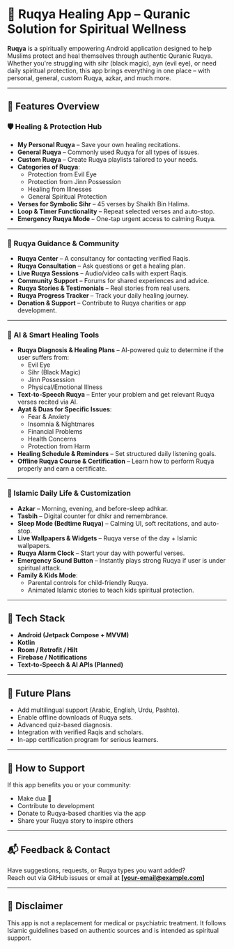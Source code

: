 # 🕋 Ruqya Healing App – Quranic Solution for Spiritual Wellness

**Ruqya** is a spiritually empowering Android application designed to help Muslims protect and heal themselves through authentic Quranic Ruqya. Whether you're struggling with sihr (black magic), ayn (evil eye), or need daily spiritual protection, this app brings everything in one place – with personal, general, custom Ruqya, azkar, and much more.

---

## 📲 Features Overview

### 🛡️ Healing & Protection Hub
- **My Personal Ruqya** – Save your own healing recitations.
- **General Ruqya** – Commonly used Ruqya for all types of issues.
- **Custom Ruqya** – Create Ruqya playlists tailored to your needs.
- **Categories of Ruqya**:
  - Protection from Evil Eye
  - Protection from Jinn Possession
  - Healing from Illnesses
  - General Spiritual Protection
- **Verses for Symbolic Sihr** – 45 verses by Shaikh Bin Halima.
- **Loop & Timer Functionality** – Repeat selected verses and auto-stop.
- **Emergency Ruqya Mode** – One-tap urgent access to calming Ruqya.

---

### 🤝 Ruqya Guidance & Community
- **Ruqya Center** – A consultancy for contacting verified Raqis.
- **Ruqya Consultation** – Ask questions or get a healing plan.
- **Live Ruqya Sessions** – Audio/video calls with expert Raqis.
- **Community Support** – Forums for shared experiences and advice.
- **Ruqya Stories & Testimonials** – Real stories from real users.
- **Ruqya Progress Tracker** – Track your daily healing journey.
- **Donation & Support** – Contribute to Ruqya charities or app development.

---

### 🤖 AI & Smart Healing Tools
- **Ruqya Diagnosis & Healing Plans** – AI-powered quiz to determine if the user suffers from:
  - Evil Eye
  - Sihr (Black Magic)
  - Jinn Possession
  - Physical/Emotional Illness
- **Text-to-Speech Ruqya** – Enter your problem and get relevant Ruqya verses recited via AI.
- **Ayat & Duas for Specific Issues**:
  - Fear & Anxiety
  - Insomnia & Nightmares
  - Financial Problems
  - Health Concerns
  - Protection from Harm
- **Healing Schedule & Reminders** – Set structured daily listening goals.
- **Offline Ruqya Course & Certification** – Learn how to perform Ruqya properly and earn a certificate.

---

### 🌙 Islamic Daily Life & Customization
- **Azkar** – Morning, evening, and before-sleep adhkar.
- **Tasbih** – Digital counter for dhikr and remembrance.
- **Sleep Mode (Bedtime Ruqya)** – Calming UI, soft recitations, and auto-stop.
- **Live Wallpapers & Widgets** – Ruqya verse of the day + Islamic wallpapers.
- **Ruqya Alarm Clock** – Start your day with powerful verses.
- **Emergency Sound Button** – Instantly plays strong Ruqya if user is under spiritual attack.
- **Family & Kids Mode**:
  - Parental controls for child-friendly Ruqya.
  - Animated Islamic stories to teach kids spiritual protection.

---

## 🔧 Tech Stack

- **Android (Jetpack Compose + MVVM)**
- **Kotlin**
- **Room / Retrofit / Hilt**
- **Firebase / Notifications**
- **Text-to-Speech & AI APIs (Planned)**

---

## 🚧 Future Plans

- Add multilingual support (Arabic, English, Urdu, Pashto).
- Enable offline downloads of Ruqya sets.
- Advanced quiz-based diagnosis.
- Integration with verified Raqis and scholars.
- In-app certification program for serious learners.

---

## 🙌 How to Support

If this app benefits you or your community:
- Make dua 🤲
- Contribute to development
- Donate to Ruqya-based charities via the app
- Share your Ruqya story to inspire others

---

## 📬 Feedback & Contact

Have suggestions, requests, or Ruqya types you want added?  
Reach out via GitHub issues or email at **[your-email@example.com]**

---

## 🧿 Disclaimer

This app is not a replacement for medical or psychiatric treatment. It follows Islamic guidelines based on authentic sources and is intended as spiritual support.
